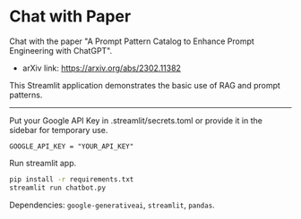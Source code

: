 # Chat with Paper
Chat with the paper "A Prompt Pattern Catalog to Enhance Prompt Engineering with ChatGPT".

- arXiv link: https://arxiv.org/abs/2302.11382

This Streamlit application demonstrates the basic use of RAG and prompt patterns.

---

Put your Google API Key in .streamlit/secrets.toml or provide it in the sidebar for temporary use.
```config
GOOGLE_API_KEY = "YOUR_API_KEY"
```

Run streamlit app.
```bash
pip install -r requirements.txt
streamlit run chatbot.py
```
Dependencies: `google-generativeai`, `streamlit`, `pandas`.